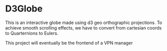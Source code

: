 # D3Globe

This is an interactive globe made using d3 geo orthographic projections.
To achieve smooth scrolling effects, we have to convert from cartesian coords to Quarternions to Eulers.

This project will eventually be the frontend of a VPN manager
